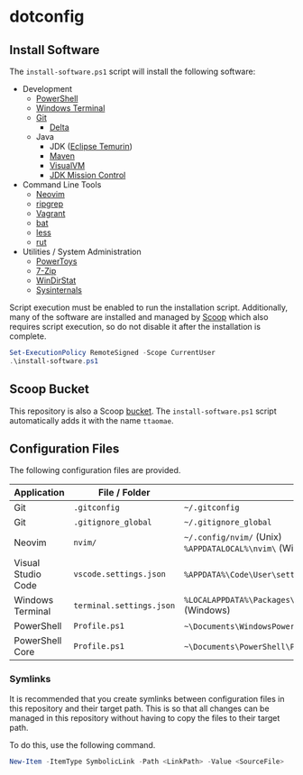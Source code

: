 # dotconfig

## Install Software

The `install-software.ps1` script will install the following software:

* Development
    * [PowerShell](https://learn.microsoft.com/en-us/powershell/)
    * [Windows Terminal](https://learn.microsoft.com/en-us/windows/terminal/)
    * [Git](https://git-scm.com/)
        * [Delta](https://dandavison.github.io/delta/)
    * Java
        * JDK ([Eclipse Temurin](https://adoptium.net/temurin/releases/))
        * [Maven](https://maven.apache.org/)
        * [VisualVM](https://visualvm.github.io/)
        * [JDK Mission Control](https://openjdk.org/projects/jmc/)
* Command Line Tools
    * [Neovim](https://neovim.io/)
    * [ripgrep](https://github.com/BurntSushi/ripgrep)
    * [Vagrant](https://www.vagrantup.com/)
    * [bat](https://github.com/sharkdp/bat)
    * [less](https://www.greenwoodsoftware.com/less/)
    * [rut](https://github.com/ttaomae/rut)
* Utilities / System Administration
    * [PowerToys](https://learn.microsoft.com/en-us/windows/powertoys/)
    * [7-Zip](https://www.7-zip.org/)
    * [WinDirStat](https://windirstat.net/)
    * [Sysinternals](https://learn.microsoft.com/en-us/sysinternals/)

Script execution must be enabled to run the installation script. Additionally,
many of the software are installed and managed by [Scoop](https://scoop.sh/)
which also requires script execution, so do not disable it after the
installation is complete.

```powershell
Set-ExecutionPolicy RemoteSigned -Scope CurrentUser
.\install-software.ps1
```

## Scoop Bucket
This repository is also a Scoop [bucket](https://github.com/lukesampson/scoop/wiki/Buckets).
The `install-software.ps1` script automatically adds it with the name `ttaomae`.

## Configuration Files
The following configuration files are provided.

| Application | File / Folder | Target Path |
|---|---|---|
| Git | `.gitconfig` | `~/.gitconfig` |
| Git | `.gitignore_global` | `~/.gitignore_global` |
| Neovim | `nvim/` | `~/.config/nvim/` (Unix) <br> `%APPDATALOCAL%\nvim\` (Windows) |
| Visual Studio Code | `vscode.settings.json` | `%APPDATA%\Code\User\settings.json` (Windows) |
| Windows Terminal | `terminal.settings.json` | `%LOCALAPPDATA%\Packages\Microsoft.WindowsTerminal_8wekyb3d8bbwe\LocalState\settings.json` (Windows) |
| PowerShell | `Profile.ps1` | `~\Documents\WindowsPowerShell\Profile.ps1` (Windows) |
| PowerShell Core | `Profile.ps1` | `~\Documents\PowerShell\Profile.ps1` (Windows) |

### Symlinks
It is recommended that you create symlinks between configuration files in this
repository and their target path. This is so that all changes can be managed in
this repository without having to copy the files to their target path.

To do this, use the following command.
```powershell
New-Item -ItemType SymbolicLink -Path <LinkPath> -Value <SourceFile>
```

